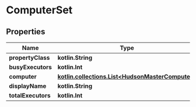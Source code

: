 
# ComputerSet

## Properties
| Name | Type | Description | Notes |
| ------------ | ------------- | ------------- | ------------- |
| **propertyClass** | **kotlin.String** |  |  [optional] |
| **busyExecutors** | **kotlin.Int** |  |  [optional] |
| **computer** | [**kotlin.collections.List&lt;HudsonMasterComputer&gt;**](HudsonMasterComputer.md) |  |  [optional] |
| **displayName** | **kotlin.String** |  |  [optional] |
| **totalExecutors** | **kotlin.Int** |  |  [optional] |



